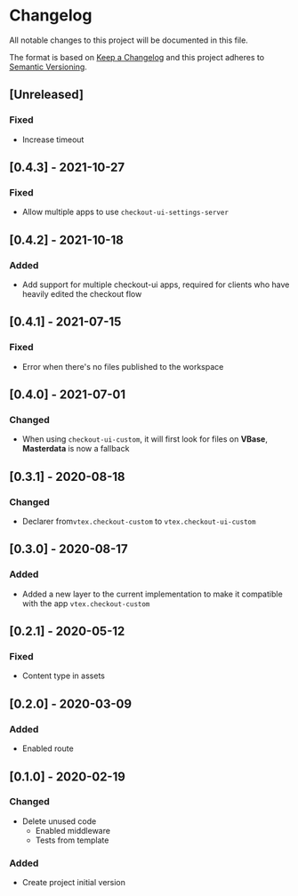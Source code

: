 # Changelog

All notable changes to this project will be documented in this file.

The format is based on [Keep a Changelog](http://keepachangelog.com/en/1.0.0/)
and this project adheres to [Semantic Versioning](http://semver.org/spec/v2.0.0.html).

## [Unreleased]

### Fixed
- Increase timeout

## [0.4.3] - 2021-10-27

### Fixed
- Allow multiple apps to use `checkout-ui-settings-server`
## [0.4.2] - 2021-10-18

### Added

- Add support for multiple checkout-ui apps, required for clients who have heavily edited the checkout flow 

## [0.4.1] - 2021-07-15

### Fixed
- Error when there's no files published to the workspace
## [0.4.0] - 2021-07-01

### Changed
- When using `checkout-ui-custom`, it will first look for files on **VBase**, **Masterdata** is now a fallback
## [0.3.1] - 2020-08-18

### Changed
- Declarer from`vtex.checkout-custom` to `vtex.checkout-ui-custom`

## [0.3.0] - 2020-08-17

### Added
- Added a new layer to the current implementation to make it compatible with the app `vtex.checkout-custom`

## [0.2.1] - 2020-05-12
### Fixed
- Content type in assets

## [0.2.0] - 2020-03-09
### Added
- Enabled route

## [0.1.0] - 2020-02-19
### Changed
- Delete unused code
  - Enabled middleware
  - Tests from template

### Added
- Create project initial version
